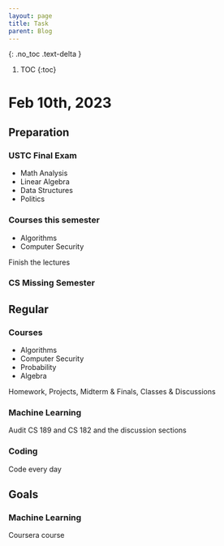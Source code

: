 ```yaml
---
layout: page
title: Task
parent: Blog
---
```


{: .no_toc .text-delta }

1. TOC
{:toc}

# Feb 10th, 2023
## Preparation

### USTC Final Exam
- Math Analysis
- Linear Algebra
- Data Structures
- Politics

### Courses this semester
- Algorithms
- Computer Security


Finish the lectures

### CS Missing Semester

## Regular
### Courses
- Algorithms
- Computer Security 
- Probability
- Algebra

Homework, Projects, Midterm & Finals, Classes & Discussions



### Machine Learning
Audit CS 189 and CS 182 and the discussion sections
### Coding
Code every day

## Goals
### Machine Learning
Coursera course
